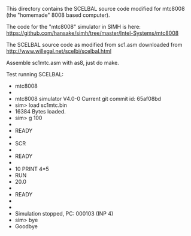 This directory contains the SCELBAL source code modified for mtc8008 (the "homemade" 8008 based computer).

The code for the "mtc8008" simulator in SIMH is here:
https://github.com/hansake/simh/tree/master/Intel-Systems/mtc8008

The SCELBAL source code as modified from sc1.asm downloaded from http://www.willegal.net/scelbi/scelbal.html

Assemble sc1mtc.asm with as8, just do make.

Test running SCELBAL:
* mtc8008
*
* mtc8008 simulator V4.0-0 Current        git commit id: 65af08bd
* sim> load sc1mtc.bin
* 16384 Bytes loaded.
* sim> g 100
*
* READY
*
* SCR
*
* READY
*
* 10 PRINT 4*5
* RUN
*  20.0
*
* READY
*
*
* Simulation stopped, PC: 000103 (INP 4)
* sim> bye
* Goodbye
